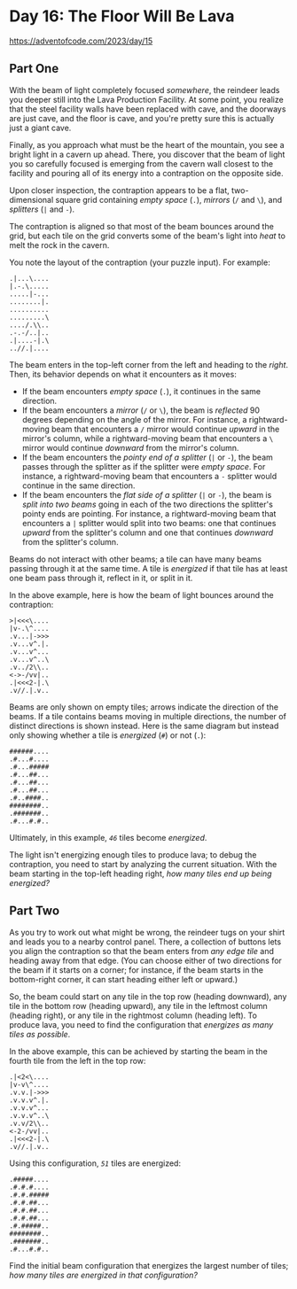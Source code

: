 # Day 16: The Floor Will Be Lava

<https://adventofcode.com/2023/day/15>

## Part One

With the beam of light completely focused _somewhere_, the reindeer leads you deeper still into the Lava Production Facility. At
some point, you realize that the steel facility walls have been replaced with cave, and the doorways are just cave, and the floor
is cave, and you're pretty sure this is actually just a giant cave.

Finally, as you approach what must be the heart of the mountain, you see a bright light in a cavern up ahead. There, you discover
that the beam of light you so carefully focused is emerging from the cavern wall closest to the facility and pouring all of its
energy into a contraption on the opposite side.

Upon closer inspection, the contraption appears to be a flat, two-dimensional square grid containing _empty space_ (`.`),
_mirrors_ (`/` and `\`), and _splitters_ (`|` and `-`).

The contraption is aligned so that most of the beam bounces around the grid, but each tile on the grid converts some of the beam's
light into _heat_ to melt the rock in the cavern.

You note the layout of the contraption (your puzzle input). For example:

    .|...\....
    |.-.\.....
    .....|-...
    ........|.
    ..........
    .........\
    ..../.\\..
    .-.-/..|..
    .|....-|.\
    ..//.|....

The beam enters in the top-left corner from the left and heading to the _right_. Then, its behavior depends on what it encounters
as it moves:

- If the beam encounters _empty space_ (`.`), it continues in the same direction.
- If the beam encounters a _mirror_ (`/` or `\`), the beam is _reflected_ 90 degrees depending on the angle of the mirror. For
  instance, a rightward-moving beam that encounters a `/` mirror would continue _upward_ in the mirror's column, while a
  rightward-moving beam that encounters a `\` mirror would continue _downward_ from the mirror's column.
- If the beam encounters the _pointy end of a splitter_ (`|` or `-`), the beam passes through the splitter as if the splitter were
  _empty space_. For instance, a rightward-moving beam that encounters a `-` splitter would continue in the same direction.
- If the beam encounters the _flat side of a splitter_ (`|` or `-`), the beam is _split into two beams_ going in each of the two
  directions the splitter's pointy ends are pointing. For instance, a rightward-moving beam that encounters a `|` splitter would
  split into two beams: one that continues _upward_ from the splitter's column and one that continues _downward_ from the
  splitter's column.

Beams do not interact with other beams; a tile can have many beams passing through it at the same time. A tile is _energized_ if
that tile has at least one beam pass through it, reflect in it, or split in it.

In the above example, here is how the beam of light bounces around the contraption:

    >|<<<\....
    |v-.\^....
    .v...|->>>
    .v...v^.|.
    .v...v^...
    .v...v^..\
    .v../2\\..
    <->-/vv|..
    .|<<<2-|.\
    .v//.|.v..

Beams are only shown on empty tiles; arrows indicate the direction of the beams. If a tile contains beams moving in multiple
directions, the number of distinct directions is shown instead. Here is the same diagram but instead only showing whether a tile
is _energized_ (`#`) or not (`.`):

    ######....
    .#...#....
    .#...#####
    .#...##...
    .#...##...
    .#...##...
    .#..####..
    ########..
    .#######..
    .#...#.#..

Ultimately, in this example, _`46`_ tiles become _energized_.

The light isn't energizing enough tiles to produce lava; to debug the contraption, you need to start by analyzing the current
situation. With the beam starting in the top-left heading right, _how many tiles end up being energized?_

## Part Two

As you try to work out what might be wrong, the reindeer tugs on your shirt and leads you to a nearby control panel. There, a
collection of buttons lets you align the contraption so that the beam enters from _any edge tile_ and heading away from that edge.
(You can choose either of two directions for the beam if it starts on a corner; for instance, if the beam starts in the
bottom-right corner, it can start heading either left or upward.)

So, the beam could start on any tile in the top row (heading downward), any tile in the bottom row (heading upward), any tile in
the leftmost column (heading right), or any tile in the rightmost column (heading left). To produce lava, you need to find the
configuration that _energizes as many tiles as possible_.

In the above example, this can be achieved by starting the beam in the fourth tile from the left in the top row:

    .|<2<\....
    |v-v\^....
    .v.v.|->>>
    .v.v.v^.|.
    .v.v.v^...
    .v.v.v^..\
    .v.v/2\\..
    <-2-/vv|..
    .|<<<2-|.\
    .v//.|.v..

Using this configuration, _`51`_ tiles are energized:

    .#####....
    .#.#.#....
    .#.#.#####
    .#.#.##...
    .#.#.##...
    .#.#.##...
    .#.#####..
    ########..
    .#######..
    .#...#.#..

Find the initial beam configuration that energizes the largest number of tiles; _how many tiles are energized in that
configuration?_
